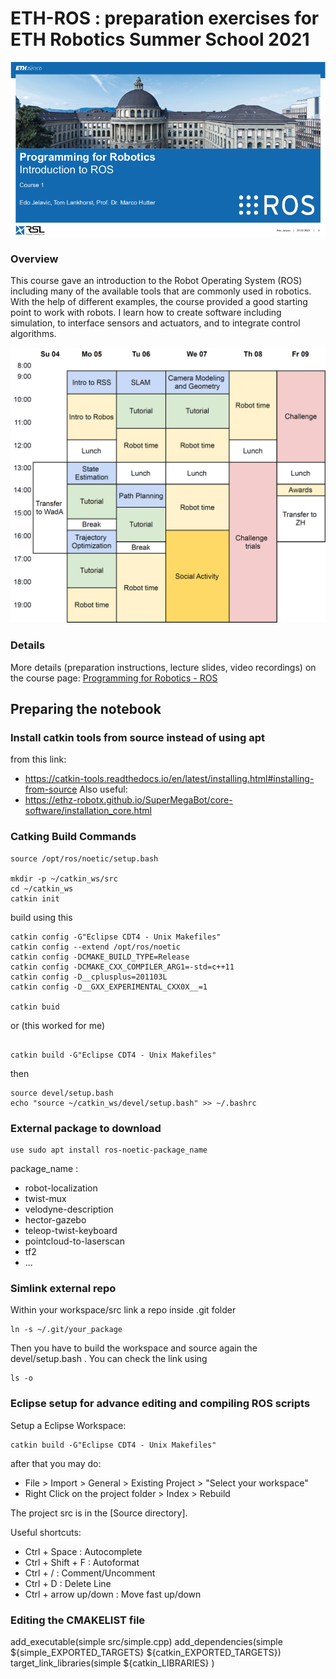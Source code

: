# ETH-ROS : preparation exercises for ETH Robotics Summer School 2021
<a href="https://robotics-summerschool.ethz.ch/"><img src="./1Lecture/cover.png" width="800"></a>


### Overview
This course gave an introduction to the Robot Operating System (ROS) including many of the available tools that are commonly used in robotics. With the help of different examples, the course provided a good starting point to work with robots. I learn how to create software including simulation, to interface sensors and actuators, and to integrate control algorithms.

<a href="https://robotics-summerschool.ethz.ch/"><img src="./1Lecture/program" width="800"></a>

### Details
More details (preparation instructions, lecture slides, video recordings) on the course page: [Programming for Robotics - ROS](https://rsl.ethz.ch/education-students/lectures/ros.html)

## Preparing the notebook

### Install catkin tools from source instead of using apt
from this link: 
- https://catkin-tools.readthedocs.io/en/latest/installing.html#installing-from-source
Also useful:
- https://ethz-robotx.github.io/SuperMegaBot/core-software/installation_core.html 

### Catking Build Commands 

```
source /opt/ros/noetic/setup.bash

mkdir -p ~/catkin_ws/src
cd ~/catkin_ws
catkin init
```

build using this
```
catkin config -G"Eclipse CDT4 - Unix Makefiles"
catkin config --extend /opt/ros/noetic
catkin config -DCMAKE_BUILD_TYPE=Release
catkin config -DCMAKE_CXX_COMPILER_ARG1=-std=c++11
catkin config -D__cplusplus=201103L
catkin config -D__GXX_EXPERIMENTAL_CXX0X__=1

catkin buid 
```

or (this worked for me)

```

catkin build -G"Eclipse CDT4 - Unix Makefiles"
```

then
```
source devel/setup.bash
echo "source ~/catkin_ws/devel/setup.bash" >> ~/.bashrc
```

### External package to download 
```
use sudo apt install ros-noetic-package_name
```
package_name :
* robot-localization
* twist-mux
* velodyne-description
* hector-gazebo
* teleop-twist-keyboard
* pointcloud-to-laserscan
* tf2
* ...


### Simlink external repo
Within your workspace/src link a repo inside .git folder
```
ln -s ~/.git/your_package
```
Then you have to build the workspace and source again the devel/setup.bash .
You can check the link using 
```
ls -o
```

### Eclipse setup for advance editing and compiling ROS scripts

Setup a Eclipse Workspace:
```
catkin build -G"Eclipse CDT4 - Unix Makefiles"
```
after that you may do:
- File > Import > General > Existing Project > "Select your workspace"
- Right Click on the project folder > Index > Rebuild

The project src is in the [Source directory].

Useful shortcuts:
* Ctrl + Space         : Autocomplete
* Ctrl + Shift + F     : Autoformat
* Ctrl + /             : Comment/Uncomment
* Ctrl + D             : Delete Line
* Ctrl + arrow up/down : Move fast up/down

### Editing the CMAKELIST file

add_executable(simple src/simple.cpp)
add_dependencies(simple ${simple_EXPORTED_TARGETS} ${catkin_EXPORTED_TARGETS})
target_link_libraries(simple
   ${catkin_LIBRARIES}
 )








